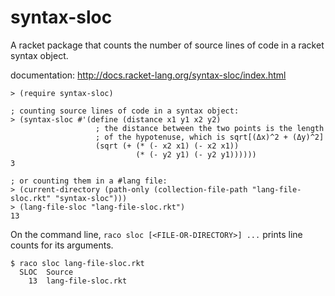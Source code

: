 syntax-sloc
===
A racket package that counts the number of source lines of code in a racket syntax object.

documentation: http://docs.racket-lang.org/syntax-sloc/index.html

```racket
> (require syntax-sloc)

; counting source lines of code in a syntax object:
> (syntax-sloc #'(define (distance x1 y1 x2 y2)
                   ; the distance between the two points is the length
                   ; of the hypotenuse, which is sqrt[(Δx)^2 + (Δy)^2]
                   (sqrt (+ (* (- x2 x1) (- x2 x1))
                            (* (- y2 y1) (- y2 y1))))))
3

; or counting them in a #lang file:
> (current-directory (path-only (collection-file-path "lang-file-sloc.rkt" "syntax-sloc")))
> (lang-file-sloc "lang-file-sloc.rkt")
13
```

On the command line, `raco sloc [<FILE-OR-DIRECTORY>] ...` prints line counts
for its arguments.

```
$ raco sloc lang-file-sloc.rkt
  SLOC  Source
    13  lang-file-sloc.rkt
```

